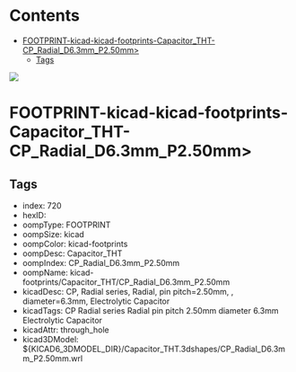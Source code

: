 



Contents
========

* [FOOTPRINT-kicad-kicad-footprints-Capacitor_THT-CP_Radial_D6.3mm_P2.50mm>](#footprint-kicad-kicad-footprints-capacitor_tht-cp_radial_d63mm_p250mm)
	* [Tags](#tags)
  
![][im]
# FOOTPRINT-kicad-kicad-footprints-Capacitor_THT-CP_Radial_D6.3mm_P2.50mm>

## Tags

- index: 720
- hexID: 
- oompType: FOOTPRINT
- oompSize: kicad
- oompColor: kicad-footprints
- oompDesc: Capacitor_THT
- oompIndex: CP_Radial_D6.3mm_P2.50mm
- oompName: kicad-footprints/Capacitor_THT/CP_Radial_D6.3mm_P2.50mm
- kicadDesc: CP, Radial series, Radial, pin pitch=2.50mm, , diameter=6.3mm, Electrolytic Capacitor
- kicadTags: CP Radial series Radial pin pitch 2.50mm  diameter 6.3mm Electrolytic Capacitor
- kicadAttr: through_hole
- kicad3DModel: ${KICAD6_3DMODEL_DIR}/Capacitor_THT.3dshapes/CP_Radial_D6.3mm_P2.50mm.wrl



[im]: image.png
